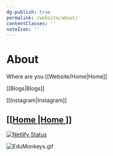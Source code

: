 ```yaml
---
dg-publish: true
permalink: /website/about/
contentClasses: ''
noteIcon: ''
---
```


# About

Where are you \[\[Website/Home|Home]]

\[\[Blogs|Blogs]]

\[\[Instagram|Instagram]]

## \[\[[Home |Home ](<Start Up.md>)]]

[![Netlify Status](https://api.netlify.com/api/v1/badges/03c783ab-cee1-483c-ab18-cbdc458069b7/deploy-status)](https://app.netlify.com/sites/edumonkeys/deploys)

![EduMonkeys.gif](../../../../img/user/ApePasalai/Shadow%20Attachments/EduMonkeys.gif)
